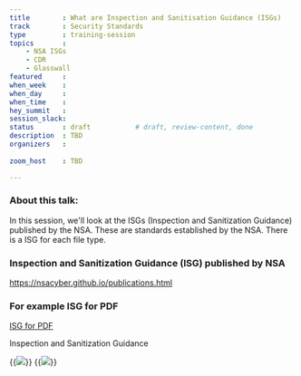 ```yaml
---
title        : What are Inspection and Sanitisation Guidance (ISGs)
track        : Security Standards
type         : training-session
topics       :
    - NSA ISGs
    - CDR
    - Glasswall
featured     : 
when_week    : 
when_day     : 
when_time    : 
hey_summit   : 
session_slack: 
status       : draft           # draft, review-content, done
description  : TBD
organizers   :
        
zoom_host    : TBD

---
```


### About this talk:

In this session, we'll look at the ISGs (Inspection and Sanitization Guidance) published by the NSA. These are standards established by the NSA. There is a ISG for each file type.


### Inspection and Sanitization Guidance (ISG) published by NSA

https://nsacyber.github.io/publications.html

### For example ISG for PDF

[ISG for PDF](https://apps.nsa.gov/iaarchive/library/reports/pdf_inspection_and_sanitization_guidance_v1_0-20171206.cfm)

Inspection and Sanitization Guidance

{{<img src="https://user-images.githubusercontent.com/656739/83648373-e2219b80-a5ad-11ea-8144-6f8ea273e629.png" >}}
{{<img src="https://user-images.githubusercontent.com/656739/83648045-7d664100-a5ad-11ea-9c7a-e53ff406ceb3.png" >}}



